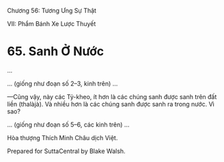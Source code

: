  

Chương 56: Tương Ưng Sự Thật

VII: Phẩm Bánh Xe Lược Thuyết

# 65\. Sanh Ở Nước

…

… (giống như đoạn số 2–3, kinh trên) …

—Cũng vậy, này các Tỷ-kheo, ít hơn là các chúng sanh được sanh trên đất liền (thalàjà). Và nhiều hơn là các chúng sanh được sanh ra trong nước. Vì sao?

… (giống như đoạn số 5–6, các kinh trên) …

Hòa thượng Thích Minh Châu dịch Việt.

Prepared for SuttaCentral by Blake Walsh.